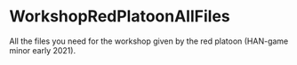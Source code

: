 # WorkshopRedPlatoonAllFiles
All the files you need for the workshop given by the red platoon (HAN-game minor early 2021).
